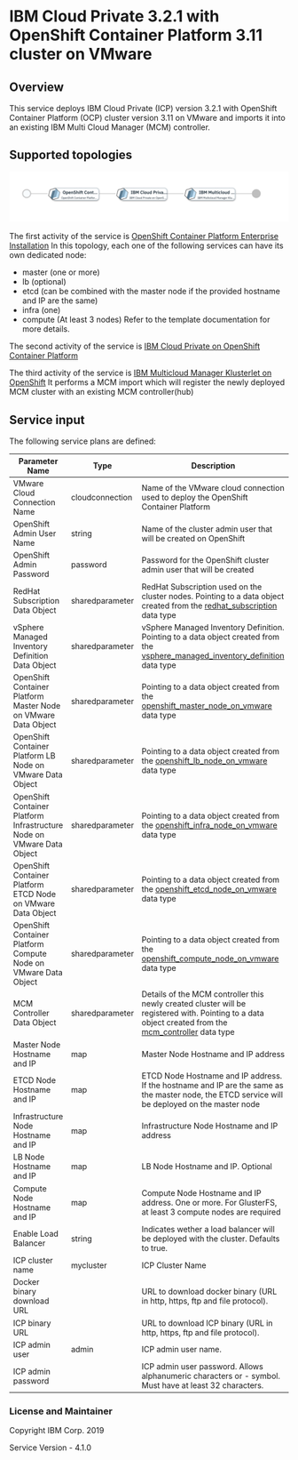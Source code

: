 # IBM Cloud Private 3.2.1 with OpenShift Container Platform 3.11 cluster on VMware 

## Overview
This service deploys IBM Cloud Private (ICP) version 3.2.1 with OpenShift Container Platform (OCP) cluster version 3.11 on VMware and imports it into an existing IBM Multi Cloud Manager (MCM) controller.


## Supported topologies
![alt text](./ICPOCP.jpg)

The first activity of the service is [OpenShift Container Platform Enterprise Installation](https://github.com/IBM-CAMHub-Open/template_openshift_installer/tree/3.11)
In this topology, each one of the following services can have its own dedicated node: 
 - master (one or more)
 - lb (optional)
 - etcd (can be combined with the master node if the provided hostname and IP are the same)
 - infra (one)
 - compute (At least 3 nodes)
 Refer to the template documentation for more details.

The second activity of the service is [IBM Cloud Private on OpenShift Container Platform](https://github.com/IBM-CAMHub-Open/template_icp_on_ocp/tree/3.2.1/vmware/terraform)

The third activity of the service is [IBM Multicloud Manager Klusterlet on OpenShift](https://github.com/IBM-CAMHub-Open/template_mcm_install/tree/3.2.1/ICP/terraform) It performs a MCM import which will register the newly deployed MCM cluster with an existing MCM controller(hub) 

## Service input
The following service plans are defined:

| Parameter Name | Type | Description |
| ----- | ----------| ----- |
| VMware Cloud Connection Name | cloudconnection | Name of the VMware cloud connection used to deploy the OpenShift Container Platform|
| OpenShift Admin User Name|string|Name of the cluster admin user that will be created on OpenShift|
| OpenShift Admin Password|password|Password for the OpenShift cluster admin user that will be created|
| RedHat Subscription Data Object|sharedparameter|RedHat Subscription used on the cluster nodes. Pointing to a data object created from the [redhat_subscription](https://github.com/IBM-CAMHub-Open/template_cam_common/blob/3.2.1/common/datatypes/redhat_subscription.json) data type|
| vSphere Managed Inventory Definition Data Object|sharedparameter|vSphere Managed Inventory Definition. Pointing to a data object created from the [vsphere_managed_inventory_definition](https://github.com/IBM-CAMHub-Open/template_cam_common/blob/3.2.1/common/datatypes/vsphere_inventory.json) data type|
| OpenShift Container Platform Master Node on VMware Data Object|sharedparameter|Pointing to a data object created from the [openshift_master_node_on_vmware](https://github.com/IBM-CAMHub-Open/template_cam_common/blob/3.2.1/common/datatypes/openshift_master_node_on_vmware.json) data type|
| OpenShift Container Platform LB Node on VMware Data Object|sharedparameter|Pointing to a data object created from the [openshift_lb_node_on_vmware](https://github.com/IBM-CAMHub-Open/template_cam_common/blob/3.2.1/common/datatypes/openshift_lb_node_on_vmware.json) data type|
| OpenShift Container Platform Infrastructure Node on VMware Data Object|sharedparameter|Pointing to a data object created from the [openshift_infra_node_on_vmware](https://github.com/IBM-CAMHub-Open/template_cam_common/blob/3.2.1/common/datatypes/openshift_infra_node_on_vmware.json) data type|
| OpenShift Container Platform ETCD Node on VMware Data Object|sharedparameter|Pointing to a data object created from the [openshift_etcd_node_on_vmware](https://github.com/IBM-CAMHub-Open/template_cam_common/blob/3.2.1/common/datatypes/openshift_etcd_node_on_vmware.json) data type|
| OpenShift Container Platform Compute Node on VMware Data Object|sharedparameter|Pointing to a data object created from the [openshift_compute_node_on_vmware](https://github.com/IBM-CAMHub-Open/template_cam_common/blob/3.2.1/common/datatypes/openshift_compute_node_on_vmware.json) data type|
|MCM Controller Data Object|sharedparameter|Details of the MCM controller this newly created cluster will be registered with. Pointing to a data object created from the [mcm_controller](https://github.com/IBM-CAMHub-Open/template_cam_common/blob/3.2.1/common/datatypes/mcm_controller.json) data type|
|Master Node Hostname and IP|map|Master Node Hostname and IP address |
|ETCD Node Hostname and IP|map|ETCD Node Hostname and IP address. If the hostname and IP are the same as the master node, the ETCD service will be deployed on the master node |
|Infrastructure Node Hostname and IP|map|Infrastructure Node Hostname and IP address|
|LB Node Hostname and IP|map|LB Node Hostname and IP. Optional|
|Compute Node Hostname and IP|map|Compute Node Hostname and IP address. One or more. For GlusterFS, at least 3 compute nodes are required|
|Enable Load Balancer|string|Indicates wether a load balancer will be deployed with the cluster. Defaults to true.|
| ICP cluster name | mycluster | ICP Cluster Name |
| Docker binary download URL |  | URL to download docker binary (URL in http, https, ftp and file protocol). |
| ICP binary URL |  | URL to download ICP binary (URL in http, https, ftp and file protocol). |
| ICP admin user | admin | ICP admin user name. |
| ICP admin password |  | ICP admin user password. Allows alphanumeric characters or - symbol. Must have at least 32 characters. |

### License and Maintainer

Copyright IBM Corp. 2019

Service Version - 4.1.0  
